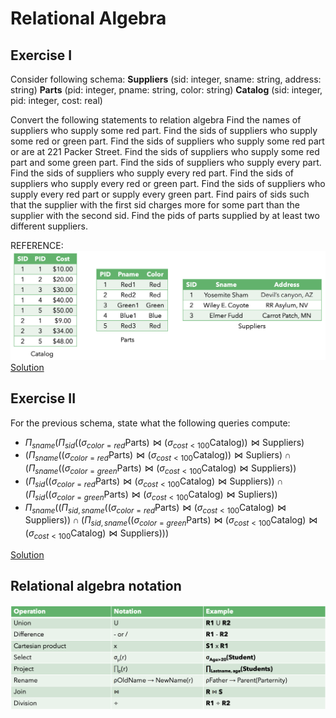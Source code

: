 # Relational Algebra
## Exercise I
Consider following schema:
**Suppliers** (sid: integer, sname: string, address: string)
**Parts** (pid: integer, pname: string, color: string)
**Catalog** (sid: integer, pid: integer, cost: real) 

Convert the following statements to relation algebra
Find the names of suppliers who supply some red part.
Find the sids of suppliers who supply some red or green part.
Find the sids of suppliers who supply some red part or are at 221 Packer Street.
Find the sids of suppliers who supply some red part and some green part.
Find the sids of suppliers who supply every part.
Find the sids of suppliers who supply every red part.
Find the sids of suppliers who supply every red or green part.
Find the sids of suppliers who supply every red part or supply every green part.
Find pairs of sids such that the supplier with the first sid charges more for some part than the supplier with the second sid.
Find the pids of parts supplied by at least two different suppliers.

REFERENCE:
![Reference_table](./ref_table.png)
[Solution](./ex1.pdf)

## Exercise II
For the previous schema, state what the following queries compute:
- $\Pi_{sname}(\Pi_{sid}((\sigma_{color=red} \text{Parts}) \Join (\sigma_{cost<100} \text{Catalog})) \Join \text{Suppliers})$
- $(\Pi_{sname}((\sigma_{color=red} \text{Parts}) \Join (\sigma_{cost<100} \text{Catalog})) \Join \text{Supliers}) \cap (\Pi_{sname} ((\sigma_{color=green} \text{Parts}) \Join (\sigma_{cost<100} \text{Catalog}) \Join \text{Suppliers}))$
- $(\Pi_{sid}((\sigma_{color=red} \text{Parts}) \Join (\sigma_{cost<100} \text{Catalog}) \Join \text{Suppliers})) \cap (\Pi_{sid} ((\sigma_{color=green} \text{Parts}) \Join (\sigma_{cost<100} \text{Catalog}) \Join \text{Supliers}))$
- $\Pi_{sname} ((\Pi_{sid,sname} ((\sigma_{color=red} \text{Parts}) \Join (\sigma_{cost<100} \text{Catalog}) \Join \text{Suppliers})) \cap (\Pi_{sid,sname}((\sigma_{color=green} \text{Parts}) \Join (\sigma_{cost<100} \text{Catalog}) \Join (\sigma_{cost<100} \text{Catalog}) \Join \text{Suppliers})))$

[Solution](./ex2.pdf)

## Relational algebra notation
![RA_notation](./ra.png)
